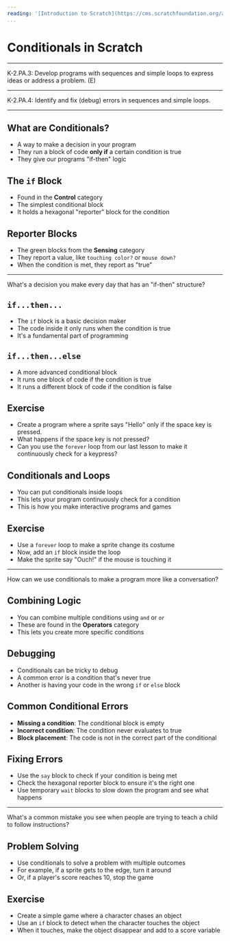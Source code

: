 ```yaml
---
reading: '[Introduction to Scratch](https://cms.scratchfoundation.org/assets/c914f147-0311-4292-bf5b-f97429ccfcc8)'
...
```


# Conditionals in Scratch

---

K-2.PA.3: Develop programs with sequences and simple loops to express ideas or address a problem. (E)

---

K-2.PA.4: Identify and fix (debug) errors in sequences and simple loops.

---

## What are Conditionals?

- A way to make a decision in your program
- They run a block of code **only if** a certain condition is true
- They give our programs "if-then" logic

## The `if` Block

- Found in the **Control** category 
- The simplest conditional block
- It holds a hexagonal "reporter" block for the condition

## Reporter Blocks

- The green blocks from the **Sensing** category
- They report a value, like `touching color?` or `mouse down?`
- When the condition is met, they report as "true"

---

What's a decision you make every day that has an "if-then" structure?

## `if...then...`

- The `if` block is a basic decision maker
- The code inside it only runs when the condition is true
- It's a fundamental part of programming

## `if...then...else`

- A more advanced conditional block
- It runs one block of code if the condition is true
- It runs a different block of code if the condition is false

## Exercise

- Create a program where a sprite says "Hello" only if the space key is pressed.
- What happens if the space key is not pressed?
- Can you use the `forever` loop from our last lesson to make it continuously check for a keypress?

## Conditionals and Loops

- You can put conditionals inside loops
- This lets your program continuously check for a condition
- This is how you make interactive programs and games

## Exercise

- Use a `forever` loop to make a sprite change its costume
- Now, add an `if` block inside the loop
- Make the sprite say "Ouch!" if the mouse is touching it

---

How can we use conditionals to make a program more like a conversation?

## Combining Logic

- You can combine multiple conditions using `and` or `or`
- These are found in the **Operators** category
- This lets you create more specific conditions

## Debugging

- Conditionals can be tricky to debug
- A common error is a condition that's never true
- Another is having your code in the wrong `if` or `else` block

## Common Conditional Errors

- **Missing a condition**: The conditional block is empty
- **Incorrect condition**: The condition never evaluates to true
- **Block placement**: The code is not in the correct part of the conditional

## Fixing Errors

- Use the `say` block to check if your condition is being met
- Check the hexagonal reporter block to ensure it's the right one
- Use temporary `wait` blocks to slow down the program and see what happens

---

What's a common mistake you see when people are trying to teach a child to follow instructions?

## Problem Solving

- Use conditionals to solve a problem with multiple outcomes
- For example, if a sprite gets to the edge, turn it around
- Or, if a player's score reaches 10, stop the game

## Exercise

- Create a simple game where a character chases an object
- Use an `if` block to detect when the character touches the object
- When it touches, make the object disappear and add to a score variable
